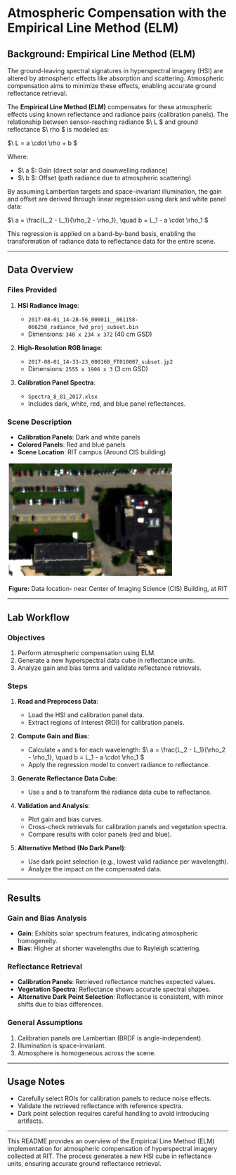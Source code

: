 
# Atmospheric Compensation with the Empirical Line Method (ELM)

## Background: Empirical Line Method (ELM)
The ground-leaving spectral signatures in hyperspectral imagery (HSI) are altered by atmospheric effects like absorption and scattering. Atmospheric compensation aims to minimize these effects, enabling accurate ground reflectance retrieval.

The **Empirical Line Method (ELM)** compensates for these atmospheric effects using known reflectance and radiance pairs (calibration panels). The relationship between sensor-reaching radiance $\ L \$ and ground reflectance $\ rho \$ is modeled as:

$\ L = a \cdot \rho + b \$

Where:
- $\ a \$: Gain (direct solar and downwelling radiance)
- $\ b \$: Offset (path radiance due to atmospheric scattering)

By assuming Lambertian targets and space-invariant illumination, the gain and offset are derived through linear regression using dark and white panel data:

$\ a = \frac{L_2 - L_1}{\rho_2 - \rho_1}, \quad b = L_1 - a \cdot \rho_1 \$

This regression is applied on a band-by-band basis, enabling the transformation of radiance data to reflectance data for the entire scene.

---

## Data Overview

### Files Provided
1. **HSI Radiance Image**:
   - `2017-08-01_14-28-56_000011__061158-066258_radiance_fwd_proj_subset.bin`
   - Dimensions: `340 x 234 x 372` (40 cm GSD)

2. **High-Resolution RGB Image**:
   - `2017-08-01_14-33-23_000160_FT010007_subset.jp2`
   - Dimensions: `2555 x 1906 x 3` (3 cm GSD)

3. **Calibration Panel Spectra**:
   - `Spectra_8_01_2017.xlsx`
   - Includes dark, white, red, and blue panel reflectances.

### Scene Description
- **Calibration Panels**: Dark and white panels
- **Colored Panels**: Red and blue panels
- **Scene Location**: RIT campus (Around CIS building)

<p align="left">
  <img src="scene_location.png" alt="RIT Campus" width="75%" height="75%"/>
  <p style="text-align: center;"><strong>Figure:</strong> Data location- near Center of Imaging Science (CIS) Building, at RIT</p>
</p>

---

## Lab Workflow

### Objectives
1. Perform atmospheric compensation using ELM.
2. Generate a new hyperspectral data cube in reflectance units.
3. Analyze gain and bias terms and validate reflectance retrievals.

### Steps
1. **Read and Preprocess Data**:
   - Load the HSI and calibration panel data.
   - Extract regions of interest (ROI) for calibration panels.

2. **Compute Gain and Bias**:
   - Calculate `a` and `b` for each wavelength:
    $\ a = \frac{L_2 - L_1}{\rho_2 - \rho_1}, \quad b = L_1 - a \cdot \rho_1 \$
   - Apply the regression model to convert radiance to reflectance.

3. **Generate Reflectance Data Cube**:
   - Use `a` and `b` to transform the radiance data cube to reflectance.

4. **Validation and Analysis**:
   - Plot gain and bias curves.
   - Cross-check retrievals for calibration panels and vegetation spectra.
   - Compare results with color panels (red and blue).

5. **Alternative Method (No Dark Panel)**:
   - Use dark point selection (e.g., lowest valid radiance per wavelength).
   - Analyze the impact on the compensated data.

---

## Results

### Gain and Bias Analysis
- **Gain**: Exhibits solar spectrum features, indicating atmospheric homogeneity.
- **Bias**: Higher at shorter wavelengths due to Rayleigh scattering.

### Reflectance Retrieval
- **Calibration Panels**: Retrieved reflectance matches expected values.
- **Vegetation Spectra**: Reflectance shows accurate spectral shapes.
- **Alternative Dark Point Selection**: Reflectance is consistent, with minor shifts due to bias differences.

### General Assumptions
1. Calibration panels are Lambertian (BRDF is angle-independent).
2. Illumination is space-invariant.
3. Atmosphere is homogeneous across the scene.

---

## Usage Notes
- Carefully select ROIs for calibration panels to reduce noise effects.
- Validate the retrieved reflectance with reference spectra.
- Dark point selection requires careful handling to avoid introducing artifacts.

---

This README provides an overview of the Empirical Line Method (ELM) implementation for atmospheric compensation of hyperspectral imagery collected at RIT. The process generates a new HSI cube in reflectance units, ensuring accurate ground reflectance retrieval.
